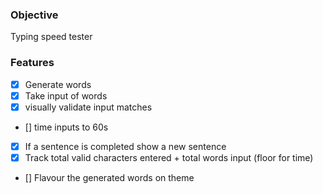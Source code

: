 ### Objective

Typing speed tester 

### Features
- [x] Generate words
- [x] Take input of words
- [x] visually validate input matches
- [] time inputs to 60s
- [x] If a sentence is completed show a new sentence
- [x] Track total valid characters entered + total words input (floor for time)
- [] Flavour the generated words on theme

